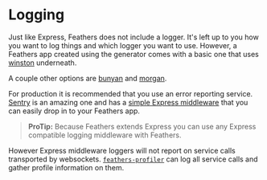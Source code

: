 # Logging

Just like Express, Feathers does not include a logger. It's left up to you how you want to log things and which logger you want to use. However, a Feathers app created using the generator comes with a basic one that uses [winston](https://github.com/winstonjs/winston) underneath.

A couple other options are [bunyan](https://github.com/trentm/node-bunyan) and [morgan](https://github.com/expressjs/morgan).

For production it is recommended that you use an error reporting service. [Sentry](https://getsentry.com/) is an amazing one and has a [simple Express middleware](https://getsentry.com/for/express/) that you can easily drop in to your Feathers app.

> **ProTip:** Because Feathers extends Express you can use any Express compatible logging middleware with Feathers.

However Express middleware loggers will not report on service calls transported by websockets.
[`feathers-profiler`](../ecosystem/feathers-profiler.md)
can log all service calls and gather profile information on them.